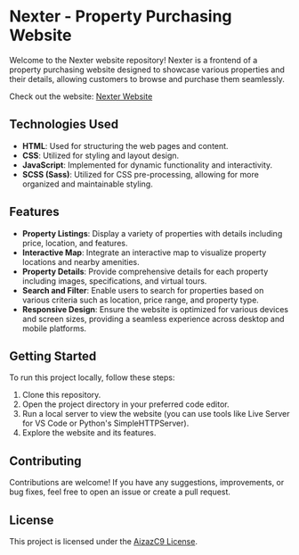 # Nexter - Property Purchasing Website

Welcome to the Nexter website repository! Nexter is a frontend of a property purchasing website designed to showcase various properties and their details, allowing customers to browse and purchase them seamlessly.

Check out the website: [Nexter Website](https://aizazc9.github.io/nexter-website/)

## Technologies Used

- **HTML**: Used for structuring the web pages and content.
- **CSS**: Utilized for styling and layout design.
- **JavaScript**: Implemented for dynamic functionality and interactivity.
- **SCSS (Sass)**: Utilized for CSS pre-processing, allowing for more organized and maintainable styling.

## Features

- **Property Listings**: Display a variety of properties with details including price, location, and features.
- **Interactive Map**: Integrate an interactive map to visualize property locations and nearby amenities.
- **Property Details**: Provide comprehensive details for each property including images, specifications, and virtual tours.
- **Search and Filter**: Enable users to search for properties based on various criteria such as location, price range, and property type.
- **Responsive Design**: Ensure the website is optimized for various devices and screen sizes, providing a seamless experience across desktop and mobile platforms.

## Getting Started

To run this project locally, follow these steps:

1. Clone this repository.
2. Open the project directory in your preferred code editor.
3. Run a local server to view the website (you can use tools like Live Server for VS Code or Python's SimpleHTTPServer).
4. Explore the website and its features.

## Contributing

Contributions are welcome! If you have any suggestions, improvements, or bug fixes, feel free to open an issue or create a pull request.

## License

This project is licensed under the [AizazC9 License](LICENSE).
